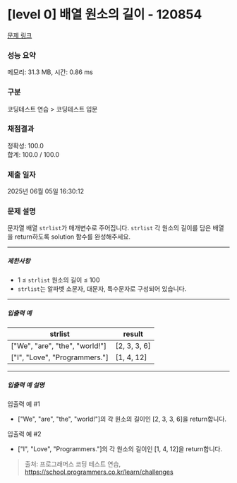 # [level 0] 배열 원소의 길이 - 120854 

[문제 링크](https://school.programmers.co.kr/learn/courses/30/lessons/120854) 

### 성능 요약

메모리: 31.3 MB, 시간: 0.86 ms

### 구분

코딩테스트 연습 > 코딩테스트 입문

### 채점결과

정확성: 100.0<br/>합계: 100.0 / 100.0

### 제출 일자

2025년 06월 05일 16:30:12

### 문제 설명

<p>문자열 배열 <code>strlist</code>가 매개변수로 주어집니다. <code>strlist</code> 각 원소의 길이를 담은 배열을 return하도록 solution 함수를 완성해주세요.</p>

<hr>

<h5>제한사항</h5>

<ul>
<li>1 ≤ <code>strlist</code> 원소의 길이 ≤ 100</li>
<li><code>strlist</code>는 알파벳 소문자, 대문자, 특수문자로 구성되어 있습니다.</li>
</ul>

<hr>

<h5>입출력 예</h5>
<table class="table">
        <thead><tr>
<th>strlist</th>
<th>result</th>
</tr>
</thead>
        <tbody><tr>
<td>["We", "are", "the", "world!"]</td>
<td>[2, 3, 3, 6]</td>
</tr>
<tr>
<td>["I", "Love", "Programmers."]</td>
<td>[1, 4, 12]</td>
</tr>
</tbody>
      </table>
<hr>

<h5>입출력 예 설명</h5>

<p>입출력 예 #1</p>

<ul>
<li>["We", "are", "the", "world!"]의 각 원소의 길이인 [2, 3, 3, 6]을 return합니다.</li>
</ul>

<p>입출력 예 #2</p>

<ul>
<li>["I", "Love", "Programmers."]의 각 원소의 길이인 [1, 4, 12]을 return합니다.</li>
</ul>


> 출처: 프로그래머스 코딩 테스트 연습, https://school.programmers.co.kr/learn/challenges